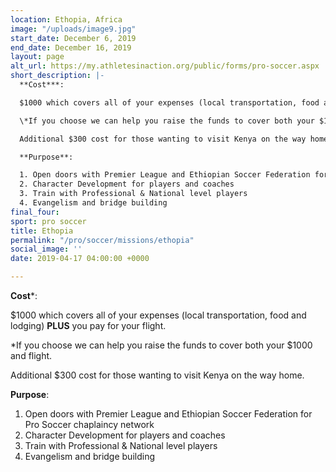 ```yaml
---
location: Ethopia, Africa
image: "/uploads/image9.jpg"
start_date: December 6, 2019
end_date: December 16, 2019
layout: page
alt_url: https://my.athletesinaction.org/public/forms/pro-soccer.aspx
short_description: |-
  **Cost***:

  $1000 which covers all of your expenses (local transportation, food and lodging) **PLUS** you pay for your flight.

  \*If you choose we can help you raise the funds to cover both your $1000 and flight.

  Additional $300 cost for those wanting to visit Kenya on the way home.

  **Purpose**:

  1. Open doors with Premier League and Ethiopian Soccer Federation for Pro Soccer chaplaincy network
  2. Character Development for players and coaches
  3. Train with Professional & National level players
  4. Evangelism and bridge building
final_four: 
sport: pro soccer
title: Ethopia
permalink: "/pro/soccer/missions/ethopia"
social_image: ''
date: 2019-04-17 04:00:00 +0000

---
```

**Cost***:

$1000 which covers all of your expenses (local transportation, food and lodging) **PLUS** you pay for your flight. 

\*If you choose we can help you raise the funds to cover both your $1000 and flight.

Additional $300 cost for those wanting to visit Kenya on the way home.

  
**Purpose**:

1. Open doors with Premier League and Ethiopian Soccer Federation for Pro Soccer chaplaincy network
2. Character Development for players and coaches
3. Train with Professional & National level players
4. Evangelism and bridge building